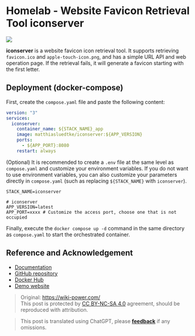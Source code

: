 # Homelab - Website Favicon Retrieval Tool iconserver

![](https://img.wiki-power.com/d/wiki-media/img/20230304195157.png)

**iconserver** is a website favicon icon retrieval tool. It supports retrieving `favicon.ico` and `apple-touch-icon.png`, and has a simple URL API and web operation page. If the retrieval fails, it will generate a favicon starting with the first letter.

## Deployment (docker-compose)

First, create the `compose.yaml` file and paste the following content:

```yaml title="compose.yaml"
version: "3"
services:
  iconserver:
    container_name: ${STACK_NAME}_app
    image: matthiasluedtke/iconserver:${APP_VERSION}
    ports:
      - ${APP_PORT}:8080
    restart: always
```

(Optional) It is recommended to create a `.env` file at the same level as `compose.yaml` and customize your environment variables. If you do not want to use environment variables, you can also customize your parameters directly in `compose.yaml` (such as replacing `${STACK_NAME}` with `iconserver`).

```dotenv title=".env"
STACK_NAME=iconserver

# iconserver
APP_VERSION=latest
APP_PORT=xxxx # Customize the access port, choose one that is not occupied
```

Finally, execute the `docker compose up -d` command in the same directory as `compose.yaml` to start the orchestrated container.

## Reference and Acknowledgement

- [Documentation](https://github.com/mat/besticon#docker)
- [GitHub repository](https://github.com/mat/besticon)
- [Docker Hub](https://hub.docker.com/r/matthiasluedtke/iconserver)
- [Demo website](https://besticon-demo.herokuapp.com/)

> Original: <https://wiki-power.com/>  
> This post is protected by [CC BY-NC-SA 4.0](https://creativecommons.org/licenses/by/4.0/deed.en) agreement, should be reproduced with attribution.

> This post is translated using ChatGPT, please [**feedback**](https://github.com/linyuxuanlin/Wiki_MkDocs/issues/new) if any omissions.
